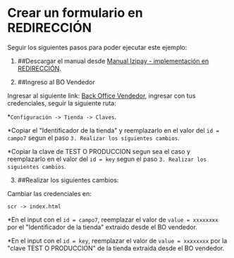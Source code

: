 # Crear un formulario en REDIRECCIÓN

Seguir los siguientes pasos para poder ejecutar este ejemplo:


1. ##Descargar el manual desde [Manual Izipay - implementación en REDIRECCIÓN](https://secure.micuentaweb.pe/doc/es-PE/form-payment/quick-start-guide/sitemap.html).


2. ##Ingreso al BO Vendedor

Ingresar al siguiente link: [Back Office Vendedor](https://secure.micuentaweb.pe/vads-merchant/), ingresar con tus credenciales, seguir la siguiente ruta:

*`Configuración -> Tienda -> Claves`.

*Copiar el "Identificador de la tienda" y reemplazarlo en el valor del `id = campo7` segun el paso `3. Realizar los siguientes cambios`.

*Copiar la clave de TEST O PRODUCCION segun sea el caso y reemplazarlo en el valor del `id = key` segun el paso `3. Realizar los siguientes cambios`.


3. ##Realizar los siguientes cambios:

Cambiar las credenciales en:

`scr -> index.html`

*En el input con el `id = campo7`, reemplazar el valor de `value = xxxxxxxx` por el "Identificador de la tienda" extraido desde el BO vendedor.

*En el input con el `id = key`, reemplazar el valor de `value = xxxxxxxx` por la "clave TEST O PRODUCCION" de la tienda extraida desde el BO vendedor.

